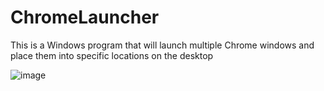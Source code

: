 # ChromeLauncher
This is a Windows program that will launch multiple Chrome windows and place them into specific locations on the desktop


![image](https://user-images.githubusercontent.com/57318590/146653977-b67671da-a29e-4abf-8af0-796ae342b911.png)
